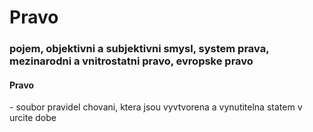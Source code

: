 <h1>Pravo</h1>
<h3>pojem, objektivni a subjektivni smysl, system prava, mezinarodni a vnitrostatni pravo, evropske pravo</h3>

<h4>Pravo</h4> - soubor pravidel chovani, ktera jsou vyvtvorena a vynutitelna statem v urcite dobe

